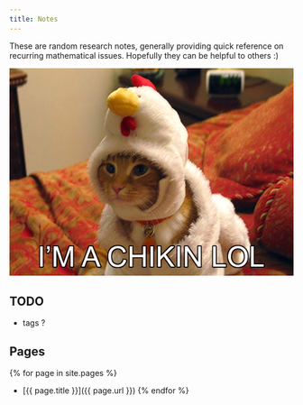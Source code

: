 ```yaml
---
title: Notes
---
```


These are random research notes, generally providing quick reference
on recurring mathematical issues. Hopefully they can be helpful to
others :)

![I'M A CHIKIN LOL](chikin.jpg)

## TODO
   - tags ?

## Pages

{% for page in site.pages %}
   -  [{{ page.title }}]({{ page.url }})
{% endfor %}



